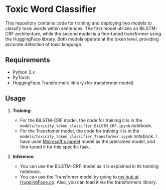 # Toxic Word Classifier

This repository contains code for training and deploying two models to classify toxic words within sentences. The first model utilizes an BiLSTM-CRF architecture, while the second model is a fine-tuned transformer using the HuggingFace library. Both models operate at the token level, providing accurate detection of toxic language.

## Requirements

- Python 3.x
- PyTorch
- HuggingFace Transformers library (for transformer model)


## Usage

1. **Training:**
   - For the BiLSTM-CRF model, the code for training it is in the ```models/toxicity_token_classifier_BiLSTM_CRF.ipynb``` notebook.
   - For the Transfomer model, the code for training it is in the ```models/toxicity_token_classifier_Transformer.ipynb``` notebook. I have used [Microsoft's mpnet](https://huggingface.co/microsoft/mpnet-base) model as the pretrained model, and fine-tuned it for this specific task.

2. **Inference:**
   - You can use the BiLSTM-CRF model as it is explained in its training notebook.
   - You can use the Transfomer model by going to [my hub at HuggingFace.co](https://huggingface.co/Sinanmz/toxicity_token_classifier). Also, you can load it via the transformers library.